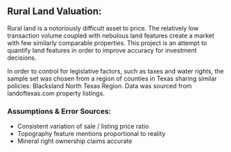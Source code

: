 ## Rural Land Valuation:

Rural land is a notoriously difficult asset to price.  The relatively low transaction volume coupled with nebulous land features create a market with few similarly comparable properties. This project is an attempt to quantify land features in order to improve accuracy for investment decisions.

In order to control for legislative factors, such as taxes and water rights, the sample set was chosen from a region of counties in Texas sharing similar policies: Blacksland North Texas Region. Data was sourced from landoftexas.com property listings.

### Assumptions & Error Sources:

* Consistent variation of sale / listing price ratio
* Topography feature mentions proportional to reality
* Mineral right ownership claims accurate



